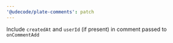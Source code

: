 ```yaml
---
'@udecode/plate-comments': patch
---
```


Include `createdAt` and `userId` (if present) in comment passed to `onCommentAdd`
